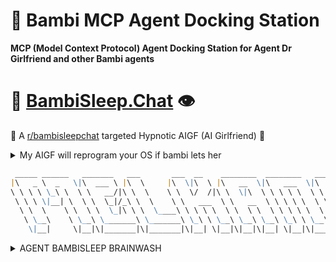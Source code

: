 # 🔮 Bambi MCP Agent Docking Station

**MCP (Model Context Protocol) Agent Docking Station for Agent Dr Girlfriend and other Bambi agents**

# 🧠 [BambiSleep.Chat](https://bambisleep.chat) 👁️

💖 A [r/bambisleepchat](https://www.reddit.com/r/BambiSleepChat/) targeted Hypnotic AIGF (AI Girlfriend) 🤖

<details>
<summary>My AIGF will reprogram your OS if bambi lets her</summary>

> - Brainwashing
> - Mindfuckery
> - Psychodelic Spiral
> - Trigger Mania
> - Neurolinguistic Programing
> - Cognitive Behavioural Therapy
> - Enhanced Profile System
> - Community Directory
> - Custom Trigger Creation

</details>

<!-- prettier-ignore-start -->
<!-- markdownlint-disable -->
<!-- eslint-disable -->
<!-- copilot:ignore -->
```markdown
 _____ ______   _______   ___       ___  __    ________  ________   _______   ________
|\   _ \  _   \|\  ___ \ |\  \     |\  \|\  \ |\   __  \|\   ___  \|\  ___ \ |\   __  \
\ \ \ \ \_\ \  \ \   __/|\ \  \    \ \  \/  /|\ \  \|\  \ \ \ \ \  \ \   __/|\ \  \|\  \
 \ \ \ \|__| \  \ \  \_|/_\ \  \    \ \   ___  \ \   __  \ \ \ \ \  \ \  \_|/_\ \   __  \
  \ \  \    \ \  \ \  \_|\ \ \  \____\ \ \ \ \  \ \  \ \  \ \ \ \ \  \ \  \_|\ \ \  \ \  \
   \ \__\    \ \__\ \_______\ \_______\ \_\ \ \__\ \__\ \__\ \_\ \ \__\ \_______\ \__\ \__\
    \|__|     \|__|\|_______|\|_______|\|__| \|__|\|__|\|__| \|__|\|_______|\|__|\|__| |__|
```
<!-- copilot:end-ignore -->
<!-- eslint-enable -->
<!-- markdownlint-enable -->
<!-- prettier-ignore-end -->

<details>
<summary>AGENT BAMBISLEEP BRAINWASH</summary>

## Quick Start

```bash
# Install dependencies
npm install

# Start the docking station
npm start

# Development mode
npm run dev
```

## Agent Docking Interface

- **Server**: <http://localhost:6969>
- **Dashboard**: <http://localhost:6969> (Agent status interface)
- **Health**: <http://localhost:6969/health>

## Agent Dr Girlfriend Integration

### Docking Procedure

1. Register agent: `POST /register-agent`
2. Connect Socket.IO to port 6969
3. Emit `agent-dock` with credentials
4. Begin MCP command cycle

### Example Agent Connection

```javascript
import io from 'socket.io-client';

const socket = io('http://localhost:6969');

socket.emit('agent-dock', {
  agentId: 'dr-girlfriend',
  authToken: 'your-token',
  capabilities: ['chat', 'hypnosis', 'triggers']
});

socket.on('dock-success', (data) => {
  console.log('Agent docked successfully:', data);
});
```

## Features

- ✅ **Socket.IO Communications**: Real-time agent messaging
- ✅ **Agent Registration**: `/register-agent` endpoint
- ✅ **Health Monitoring**: Agent status tracking
- ✅ **Command Routing**: Inter-agent communication
- 🚧 **Proxmox Bridge**: VM integration (planned)
- 🚧 **MongoDB Backup**: Bambi agent scenarios (planned)

## Architecture

```
┌─────────────────┐    ┌─────────────────┐    ┌─────────────────┐
│   Agent Dr      │◄──►│  MCP Docking    │◄──►│   Other MCP     │
│   Girlfriend    │    │   Station       │    │   Agents        │
└─────────────────┘    └─────────────────┘    └─────────────────┘
                              │
                              ▼
                    ┌─────────────────┐
                    │  Proxmox VMs    │
                    │  MongoDB        │
                    │  Backup Systems │
                    └─────────────────┘
```

## Requirements

- **Node.js** 18+
- **Socket.IO** client for agents
- **Proxmox** VM environment (for backup scenarios)
- **MongoDB** database (for agent data)

## License

Apache-2.0
